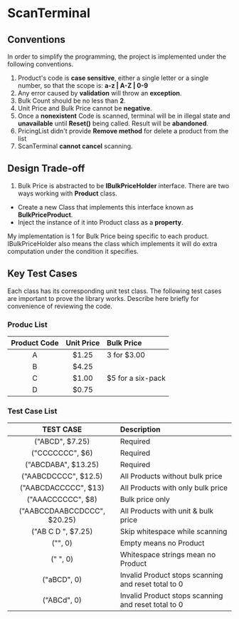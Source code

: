 # ScanTerminal
## Conventions
In order to simplify the programming, the project is implemented under the following conventions.

1. Product's code is **case sensitive**, either a single letter or a single number, so that the scope is: **a-z | A-Z | 0-9**
2. Any error caused by **validation** will throw an **exception**.
3. Bulk Count should be no less than **2**.
4. Unit Price and Bulk Price cannot be **negative**.
5. Once a **nonexistent** Code is scanned, terminal will be in illegal state and **unavailable** until **Reset()** being called. Result will be **abandoned**.
6. PricingList didn't provide **Remove method** for delete a product from the list
7. ScanTerminal **cannot cancel** scanning.

## Design Trade-off
1. Bulk Price is abstracted to be **IBulkPriceHolder** interface. There are two ways working with **Product** class.

*  Create a new Class that implements this interface known as **BulkPriceProduct**.
*  Inject the instance of it into Product class as a **property**.

My implementation is 1 for Bulk Price being specific to each product. IBulkPriceHolder also means the class which implements it will do extra computation under the condition it specifies.


## Key Test Cases
Each class has its corresponding unit test class. The following test cases are important to prove the library works.
Describe here briefly for convenience of reviewing the code.

### Produc List

| Product Code  | Unit Price  | Bulk Price |
|:-------------: |:---------------:| :-------------|
| A              | $1.25           |   3 for $3.00 |
| B              | $4.25           |               |
| C              | $1.00           |$5 for a six-pack|
| D              | $0.75           |               |

### Test Case List

| TEST CASE  | Description |
|:-------------: |:---------------|
| ("ABCD", $7.25)| Required        | 
| ("CCCCCCC", $6)| Required        | 
| ("ABCDABA", $13.25)| Required           |
| ("AABCDCCCC", $12.5)| All Products without bulk price|
|("AABCDACCCCC", $13)| All Products with only bulk price|
|("AAACCCCCC", $8)| Bulk price only|
|("AABCCDAABCCDCCC", $20.25)|All Products with unit & bulk price|
|("AB C  D  ", $7.25)|Skip whitespace while scanning|
|("", 0)|Empty means no Product|
|("   ", 0)|Whitespace strings mean no Product|
|("aBCD", 0)|Invalid Product stops scanning and reset total to 0|
|("ABCd", 0)|Invalid Product stops scanning and reset total to 0|


        